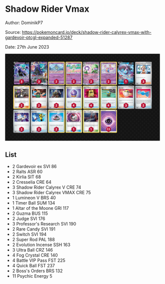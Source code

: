 # Shadow Rider Vmax

Author: DominikP7

Source: <https://pokemoncard.io/deck/shadow-rider-calyrex-vmax-with-gardevoir-ptcgl-expanded-51287>

Date: 27th June 2023

![decklist](../../images/PAL/Shadow%20Rider%20Vmax/2-%20Shadow%20Rider%20Vmax.png)

## List

* 2 Gardevoir ex SVI 86
* 2 Ralts ASR 60
* 2 Kirlia SIT 68
* 2 Cresselia CRE 64
* 3 Shadow Rider Calyrex V CRE 74
* 3 Shadow Rider Calyrex VMAX CRE 75
* 1 Lumineon V BRS 40
* 1 Timer Ball SUM 134
* 1 Altar of the Moone GRI 117
* 2 Guzma BUS 115
* 2 Judge SVI 176
* 3 Professor's Research SVI 190
* 2 Rare Candy SVI 191
* 2 Switch SVI 194
* 2 Super Rod PAL 188
* 2 Evolution Incense SSH 163
* 3 Ultra Ball CRZ 146
* 4 Fog Crystal CRE 140
* 4 Battle VIP Pass FST 225
* 4 Quick Ball FST 237
* 2 Boss's Orders BRS 132
* 11 Psychic Energy 5
